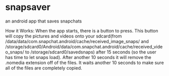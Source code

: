 snapsaver
=========

an android app that saves snapchats

How it Works: When the app starts, there is a button to press. This button will copy the pictures and videos onto your sdcard(from /data/data/com.snapchat.android/cache/received_image_snaps/ and /storage/sdcard0/Android/data/com.snapchat.android/cache/received_video_snaps/ to /storage/sdcard0/savedsnaps) after 15 seconds (so the user has time to let snaps load). After another 10 seconds it will remove the .nomedia extension off of the files. It waits another 10 seconds to make sure all of the files are completely copied.

